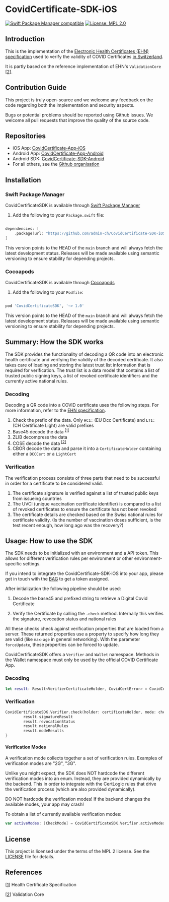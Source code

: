 # CovidCertificate-SDK-iOS

[![Swift Package Manager compatible](https://img.shields.io/badge/SPM-%E2%9C%93-brightgreen.svg?style=flat)](https://github.com/apple/swift-package-manager)
[![License: MPL 2.0](https://img.shields.io/badge/License-MPL%202.0-brightgreen.svg)](https://github.com/admin-ch/CovidCertificate-SDK-iOS/blob/main/LICENSE)

 ## Introduction

This is the implementation of the [Electronic Health Certificates (EHN) specification](https://github.com/ehn-digital-green-development/hcert-spec)
used to verify the validity of COVID Certificates [in Switzerland](https://github.com/admin-ch/CovidCertificate-App-iOS).

It is partly based on the reference implementation of EHN's `ValidationCore` [[2](https://github.com/ehn-digital-green-development/ValidationCore/tree/main/Sources/ValidationCore)]. 

## Contribution Guide

This project is truly open-source and we welcome any feedback on the code regarding both the implementation and security aspects.

Bugs or potential problems should be reported using Github issues.
We welcome all pull requests that improve the quality of the source code.

## Repositories

* iOS App: [CovidCertificate-App-iOS](https://github.com/admin-ch/CovidCertificate-App-iOS)
* Android App: [CovidCertificate-App-Android](https://github.com/admin-ch/CovidCertificate-App-Android)
* Android SDK: [CovidCertificate-SDK-Android](https://github.com/admin-ch/CovidCertificate-SDK-Android)
* For all others, see the [Github organisation](https://github.com/admin-ch/)

## Installation

### Swift Package Manager

CovidCertificateSDK is available through [Swift Package Manager](https://swift.org/package-manager)

1. Add the following to your `Package.swift` file:

  ```swift

  dependencies: [
      .package(url: "https://github.com/admin-ch/CovidCertificate-SDK-iOS.git", .branch("main"))
  ]

  ```

This version points to the HEAD of the `main` branch and will always fetch the latest development status. Releases will be made available using semantic versioning to ensure stability for depending projects.

### Cocoapods

CovidCertificateSDK is available through [Cocoapods](https://cocoapods.org/)

1. Add the following to your `Podfile`:

  ```ruby

  pod 'CovidCertificateSDK', '~> 1.0'

  ```

This version points to the HEAD of the `main` branch and will always fetch the latest development status. Releases will be made available using semantic versioning to ensure stability for depending projects.


## Summary: How the SDK works

The SDK provides the functionality of decoding a QR code into an electronic health certificate and verifying the validity of the decoded certificate.
It also takes care of loading and storing the latest trust list information that is required for verification. 
The trust list is a data model that contains a list of trusted public signing keys, a list of revoked certificate identifiers and the currently active national rules. 

### Decoding

Decoding a QR code into a COVID certificate uses the following steps. For more information, refer to the [EHN specification](https://ec.europa.eu/health/sites/default/files/ehealth/docs/digital-green-certificates_v1_en.pdf).
1. Check the prefix of the data. Only `HC1:` (EU Dcc Certificate) and `LT1:` (CH Certificate Light) are valid prefixes
2. Base45 decode the data <sup> [[1]](https://datatracker.ietf.org/doc/draft-faltstrom-base45/) </sup>
3. ZLIB decompress the data
4. COSE decode the data <sup> [[2]](https://github.com/eu-digital-green-certificates/SwiftCBOR) </sup>
5. CBOR decode the data and parse it into a `CertificateHolder` containing either a `DCCCert` or a `LightCert`

### Verification

The verification process consists of three parts that need to be successful in order for a certificate to be considered valid.
1. The certificate signature is verified against a list of trusted public keys from issueing countries
2. The UVCI (unique vaccination certificate identifier) is compared to a list of revoked certificates to ensure the certificate has not been revoked
3. The certificate details are checked based on the Swiss national rules for certificate validity. (Is the number of vaccination doses sufficient, is the test recent enough, how long ago was the recovery?)

## Usage: How to use the SDK

The SDK needs to be initialized with an environment and a API token. 
This allows for different verification rules per environment or other environment-specific settings.

If you intend to integrate the CovidCertificate-SDK-iOS into your app, please get in touch with the [BAG](mailto:Covid-Zertifikat@bag.admin.ch) to get a token assigned.

After initialization the following pipeline should be used:

1) Decode the base45 and prefixed string to retrieve a Digital Covid Certificate

2) Verify the Certificate by calling the `.check` method. Internally this verifies the signature, revocation status and national rules

All these checks check against verification properties that are loaded from a server. 
These returned properties use a property to specify how long they are valid (like `max-age` in general networking). 
With the parameter `forceUpdate`, these properties can be forced to update.

CovidCertificateSDK offers a `Verifier` and `Wallet` namespace. Methods in the Wallet namespace must only be used by the official COVID Certificate App.

### Decoding
```swift
let result: Result<VerifierCertificateHolder, CovidCertError> = CovidCertificateSDK.Verifier.decode(encodedData: qrCodeString)
```

### Verification
```swift
CovidCertificateSDK.Verifier.check(holder: certificateHolder, mode: checkMode) { result: CheckResults in
        result.signatureResult
        result.revocationStatus
        result.nationalRules
        result.modeResults                                                                        
}
```

#### Verification Modes

 A verification mode collects together a set of verification rules.
 Examples of verification modes are "2G", "3G".

 Unlike you might expect, the SDK does NOT hardcode the different verification modes into an enum.
 Instead, they are provided dynamically by the backend.
 This in order to integrate with the CertLogic rules that drive the verification process (which are also provided dynamically).

 DO NOT hardcode the verification modes! If the backend changes the available modes, your app may crash!

 To obtain a list of currently available verification modes:

 ```swift
 var activeModes: [CheckMode] = CovidCertificateSDK.Verifier.activeModes
 ```

## License

This project is licensed under the terms of the MPL 2 license. See the [LICENSE](LICENSE) file for details.

## References
[[1](https://github.com/ehn-digital-green-development/hcert-spec)] Health Certificate Specification

[[2](https://github.com/ehn-digital-green-development/ValidationCore/tree/main/Sources/ValidationCore)] Validation Core
